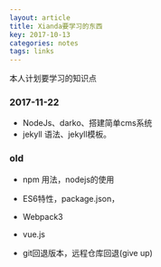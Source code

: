 ```yaml
---
layout: article
title: Xianda要学习的东西
key: 2017-10-13
categories: notes
tags: links
---
```


本人计划要学习的知识点

<!--more-->



### 2017-11-22 

- NodeJs、darko、搭建简单cms系统
- jekyll 语法、jekyll模板。

### old

- npm 用法，nodejs的使用
- ES6特性，package.json，
- Webpack3
- vue.js


- git回退版本，远程仓库回退(give up)
